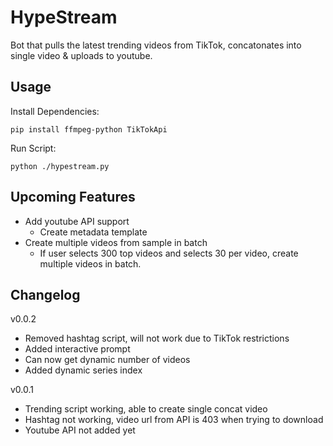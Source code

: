 # HypeStream

Bot that pulls the latest trending videos from TikTok, concatonates into single video & uploads to youtube.

## Usage

Install Dependencies:

```
pip install ffmpeg-python TikTokApi
```

Run Script:

```
python ./hypestream.py
```

## Upcoming Features

- Add youtube API support
  - Create metadata template
- Create multiple videos from sample in batch
  - If user selects 300 top videos and selects 30 per video, create multiple videos in batch.

## Changelog

v0.0.2

- Removed hashtag script, will not work due to TikTok restrictions
- Added interactive prompt
- Can now get dynamic number of videos
- Added dynamic series index

v0.0.1

- Trending script working, able to create single concat video
- Hashtag not working, video url from API is 403 when trying to download
- Youtube API not added yet
